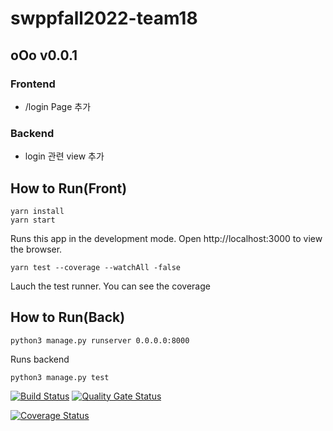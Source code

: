 

# swppfall2022-team18


## oOo v0.0.1
### Frontend
  * /login Page 추가

### Backend
  * login 관련 view 추가

## How to Run(Front)
``` 
yarn install
yarn start
```
Runs this app in the development mode.
Open http://localhost:3000 to view the browser.

``` 
yarn test --coverage --watchAll -false 
```
Lauch the test runner.
You can see the coverage


## How to Run(Back)
``` 
python3 manage.py runserver 0.0.0.0:8000 
```
Runs backend
```
python3 manage.py test
```

[![Build Status](https://app.travis-ci.com/swsnu/swppfall2022-team18.svg?branch=main)](https://app.travis-ci.com/swsnu/swppfall2022-team18)
[![Quality Gate Status](https://sonarcloud.io/api/project_badges/measure?project=swsnu_swppfall2022-team18&metric=alert_status)](https://sonarcloud.io/summary/new_code?id=swsnu_swppfall2022-team18)

[![Coverage Status](https://coveralls.io/repos/github/swsnu/swpp2021-team18/badge.svg?branch=main)](https://coveralls.io/github/swsnu/swpp2021-team18branch=main)

